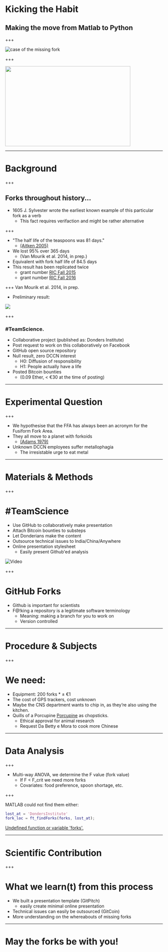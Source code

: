 # Kicking the Habit
## Making the move from Matlab to Python

+++

![case of the missing fork](http://www.summercamppro.com/wp-content/uploads/2010/05/wanted_forks.jpg)

+++

<img alt-text="molecule to population" src='http://www.thestunningpost.com/wordpress/wp-content/uploads/2012/08/what-the-fork.jpg' width=400 height=256/>

---

# Background

+++

## Forks throughout history...
- 1605 J. Sylvester wrote the earliest known example of this particular fork as a verb
  - This fact requires verifaction and might be rather alternative

+++

- "The half life of the teaspoons was 81 days." 
  - [(Aitken 2005)](https://doi.org/10.1136/bmj.331.7531.1498)
- We lost 95% over 365 days 
  - (Van Mourik et al. 2014, in prep.) 
- Equivalent with fork half life of 84.5 days
- This result has been replicated twice
  - grant number [RIC Fall 2015](https://docs.google.com/document/d/15jg1YHpHG_-xchWnq9zHXQoU33K2eqEI97rbhe0TdVI) 
  - grant number [RIC Fall 2016](https://docs.google.com/document/d/1JwDWR4ktyRerZ78i_v9WBSoHi2pvvsan2ejlBvIaXpU)

+++
Van Mourik et al. 2014, in prep.
- Preliminary result:

![](https://raw.githubusercontent.com/TimVanMourik/ForkPPM/master/images/ForkFace.png)

+++

### #TeamScience.

- Collaborative project (published as: Donders Institute)
- Post request to work on this collaboratively on Facebook
- GitHub open source repository
- Null result, zero DCCN interest
  - H0: Diffusion of responsibility
  - H1: People actually have a life
- Posted Bitcoin bounties 
  - (0.09 Ether, < €30 at the time of posting)

---

# Experimental Question
+++
- We hypothesise that the FFA has always been an acronym for the Fusiform Fork Area.
- They all move to a planet with forkoids
  - [(Adams 1979)](https://en.wikipedia.org/wiki/The_Hitchhiker%27s_Guide_to_the_Galaxy)
- Unknown DCCN employees suffer metallophagia
  - The irresistable urge to eat metal

---

# Materials & Methods

+++
# #TeamScience

- Use GitHub to collaboratively make presentation
- Attach Bitcoin bounties to substeps
- Let Donderians make the content
- Outsource technical issues to India/China/Anywhere
- Online presentation stylesheet
  - Easily present Github'ed analysis

![Video](https://www.youtube.com/embed/MaGSG7Lselk?start=6)

+++

# GitHub Forks

- Github is important for scientists
- F@!king a repository is a legitimate software terminology
  - Meaning: making a branch for you to work on
  - Version controlled

---

# Procedure & Subjects

+++
# We need:
- Equipment: 200 forks * ± €1
- The cost of GPS trackers, cost unknown
- Maybe the CNS department wants to chip in, as they’re also using the kitchen.
- Quills of a Porcupine [Porcupine](https://timvanmourik.github.io/Porcupine) as chopsticks. 
  - Ethical approval for animal research 
  - Request Da Betty e Mora to cook more Chinese

---

# Data Analysis

+++

- Multi-way ANOVA, we determine the F value (fork value)
  - If F < F_crit we need more forks
  - Covariates: food preference, spoon shortage, etc.

+++

MATLAB could not find them either:
```MATLAB
lost_at = 'DondersInstitute'
fork_loc = ft_findForks(forks, lost_at);
```
[Undefined function or variable 'forks'.]()

---
# Scientific Contribution

+++
# What we learn(t) from this process
- We built a presentation template (GitPitch)
  - easily create minimal online presentation
- Technical issues can easily be outsourced (GitCoin)
- More understanding on the whereabouts of missing forks

---

# May the forks be with you!
